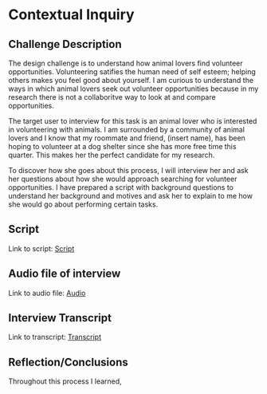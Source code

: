 # Contextual Inquiry

## Challenge Description

The design challenge is to understand how animal lovers find volunteer opportunities. Volunteering satifies the human need of self esteem; helping others makes you feel good about yourself. I am curious to understand the ways in which animal lovers seek out volunteer opportunities because in my research there is not a collaboritve way to look at and compare opportunities. 

The target user to interview for this task is an animal lover who is interested in volunteering with animals. I am surrounded by a community of animal lovers and I know that my roommate and friend, (insert name), has been hoping to volunteer at a dog shelter since she has more free time this quarter. This makes her the perfect candidate for my research.

To discover how she goes about this process, I will interview her and ask her questions about how she would approach searching for volunteer opportunities. I have prepared a script with background questions to understand her background and motives and ask her to explain to me how she would go about performing certain tasks.

## Script

Link to script: [Script](https://docs.google.com/document/d/1NPSI7Esvz1tk58AvcMTjsWirkZtDLpurU_7hiDcs6ZI/edit?usp=sharing)

## Audio file of interview

Link to audio file: [Audio](https://drive.google.com/open?id=13IiPUXyChr6R63tYGRjhAXeL3T4ofKLt)

## Interview Transcript

Link to transcript: [Transcript](https://docs.google.com/document/d/1I2P2HqR1ws32WP2PWelmyh4Ox_oKEsetcHothQOWVVc/edit?usp=sharing)

## Reflection/Conclusions

Throughout this process I learned, 
